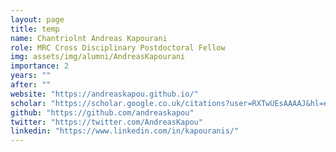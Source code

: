 ```yaml
---
layout: page
title: temp
name: Chantriolnt Andreas Kapourani
role: MRC Cross Disciplinary Postdoctoral Fellow
img: assets/img/alumni/AndreasKapourani
importance: 2
years: ""
after: ""
website: "https://andreaskapou.github.io/"
scholar: "https://scholar.google.co.uk/citations?user=RXTwUEsAAAAJ&hl=en"
github: "https://github.com/andreaskapou"
twitter: "https://twitter.com/AndreasKapou"
linkedin: "https://www.linkedin.com/in/kapouranis/"
---
```

